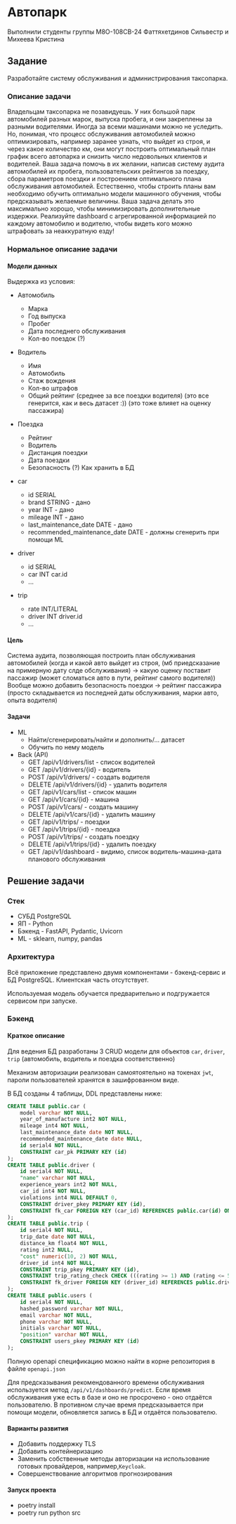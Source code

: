 # Автопарк

Выполнили студенты группы М8О-108СВ-24 Фаттяхетдинов Сильвестр и Михеева Кристина

## Задание
Разработайте систему обслуживания и администрирования таксопарка.

### Описание задачи
Владельцам таксопарка не позавидуешь. У них большой парк автомобилей разных марок, выпуска пробега, и они закреплены за разными водителями. Иногда за всеми машинами можно не уследить. Но, понимая, что процесс обслуживания автомобилей можно оптимизировать, например заранее узнать, что выйдет из строя, и через какое количество км, они могут построить оптимальный план график всего автопарка и снизить число недовольных клиентов и водителей. Ваша задача помочь в их желании, написав систему аудита автомобилей их пробега, пользовательских рейтингов за поездку, сбора параметров поездки и построением оптимального плана обслуживания автомобилей. Естественно, чтобы строить планы вам необходимо обучить оптимально модели машинного обучения, чтобы предсказывать желаемые величины. Ваша задача делать это максимально хорошо, чтобы минимизировать дополнительные издержки. Реализуйте dashboard с агрегированной информацией по каждому автомобилю и водителю, чтобы видеть кого можно штрафовать за неаккуратную езду!

### Нормальное описание задачи

#### Модели данных

Выдержка из условия:

- Автомобиль
  - Марка
  - Год выпуска
  - Пробег
  - Дата последнего обслуживания
  - Кол-во поездок (?)
- Водитель
  - Имя
  - Автомобиль
  - Стаж вождения
  - Кол-во штрафов
  - Общий рейтинг (среднее за все поездки водителя) (это все генерится, как и весь датасет :)) (это тоже влияет на оценку пассажира)
- Поездка
  - Рейтинг
  - Водитель
  - Дистанция поездки
  - Дата поездки
  - Безопасность (?)
Как хранить в БД

- car
  - id SERIAL
  - brand STRING - дано
  - year INT - дано
  - mileage INT - дано
  - last_maintenance_date DATE - дано
  - recommended_maintenance_date DATE - должны сгенерить при помощи ML
- driver
  - id SERIAL
  - car INT car.id
  - ...
- trip
  - rate INT/LITERAL
  - driver INT driver.id
  - ...

#### Цель

Система аудита, позволяющая построить план обслуживания автомобилей
(когда и какой авто выйдет из строя, (мб приедсказание на примерную дату слде обслуживания) -> какую оценку поставит пассажир (может сломаться авто в пути, рейтинг самого водителя))
Вообще можно добавить безопасность поездки -> рейтинг пассажира (просто складывается из последней даты обслуживания, марки авто, опыта водителя)

#### Задачи

- ML
  - Найти/сгенерировать/найти и дополнить/... датасет
  - Обучить по нему модель
- Back (API)
  - GET /api/v1/drivers/list - список водителей
  - GET /api/v1/drivers/{id} - водитель
  - POST /api/v1/drivers/ - создать водителя
  - DELETE /api/v1/drivers/{id} - удалить водителя
  - GET /api/v1/cars/list - список машин
  - GET /api/v1/cars/{id} - машина
  - POST /api/v1/cars/ - создать машину
  - DELETE /api/v1/cars/{id} - удалить машину
  - GET /api/v1/trips/ - поездки
  - GET /api/v1/trips/{id} - поездка
  - POST /api/v1/trips/ - создать поездку
  - DELETE /api/v1/trips/{id} - удалить поездку
  - GET /api/v1/dashboard - видимо, список водитель-машина-дата планового обслуживания



## Решение задачи

### Стек

- СУБД PostgreSQL
- ЯП - Python
- Бэкенд - FastAPI, Pydantic, Uvicorn
- ML - sklearn, numpy, pandas

### Архитектура

Всё приложение представлено двумя компонентами - бэкенд-сервис и БД PostgreSQL. Клиентская часть отсутствует.

Используемая модель обучается предварительно и подгружается сервисом при запуске.

### Бэкенд

#### Краткое описание

Для ведения БД разработаны 3 CRUD модели для объектов `car`, `driver`, `trip` (автомобиль, водитель и поездка соответственно)

Механизм авторизации реализован самоятоятельно на токенах `jwt`, пароли пользователей хранятся в зашифрованном виде.

В БД созданы 4 таблицы, DDL представлены ниже:

```SQL
CREATE TABLE public.car (
	model varchar NOT NULL,
	year_of_manufacture int2 NOT NULL,
	mileage int4 NOT NULL,
	last_maintenance_date date NOT NULL,
	recommended_maintenance_date date NULL,
	id serial4 NOT NULL,
	CONSTRAINT car_pk PRIMARY KEY (id)
);
CREATE TABLE public.driver (
	id serial4 NOT NULL,
	"name" varchar NOT NULL,
	experience_years int2 NOT NULL,
	car_id int4 NOT NULL,
	violations int4 NULL DEFAULT 0,
	CONSTRAINT driver_pkey PRIMARY KEY (id),
	CONSTRAINT fk_car FOREIGN KEY (car_id) REFERENCES public.car(id) ON DELETE CASCADE
);
CREATE TABLE public.trip (
	id serial4 NOT NULL,
	trip_date date NOT NULL,
	distance_km float4 NOT NULL,
	rating int2 NULL,
	"cost" numeric(10, 2) NOT NULL,
	driver_id int4 NOT NULL,
	CONSTRAINT trip_pkey PRIMARY KEY (id),
	CONSTRAINT trip_rating_check CHECK (((rating >= 1) AND (rating <= 5))),
	CONSTRAINT fk_driver FOREIGN KEY (driver_id) REFERENCES public.driver(id) ON DELETE CASCADE
);
CREATE TABLE public.users (
	id serial4 NOT NULL,
	hashed_password varchar NOT NULL,
	email varchar NOT NULL,
	phone varchar NOT NULL,
	initials varchar NOT NULL,
	"position" varchar NOT NULL,
	CONSTRAINT users_pkey PRIMARY KEY (id)
);
```

Полную openapi спецификацию можно найти в корне репозитория в файле `openapi.json`

Для предсказывания рекомендованного времени обслуживания используется метод `/api/v1/dashboards/predict`. Если время обслуживания уже есть в базе и оно не просрочено - оно отдаётся пользователю. В противном случае время предсказывается при помощи модели, обновляется запись в БД и отдаётся пользователю.

#### Варианты развития

- Добавить поддержку TLS
- Добавить контейнеризацию
- Заменить собственные методы авторизации на использование готовых провайдеров, например,`Keycloak`.
- Совершенствование алгоритмов прогнозирования

#### Запуск проекта

- poetry install
- poetry run python src
